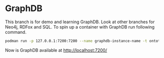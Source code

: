 # GraphDB
This branch is for demo and learning GraphDB. Look at other branches for Neo4j, RDFox and SQL.
To spin up a container with GraphDB run following command.

```bash
podman run -p 127.0.0.1:7200:7200 --name graphdb-instance-name -t ontotext/graphdb:10.6.1
```

Now is GraphDB available at <http://localhost:7200/>